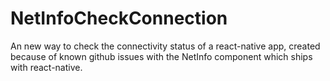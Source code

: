 # NetInfoCheckConnection
An new way to check the connectivity status of a react-native app, created because of known github issues with the NetInfo component which ships with react-native.
